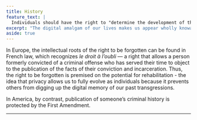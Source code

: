 ```yaml
---
title: History
feature_text: |
  Individuals should have the right to "determine the development of their life in an autonomous way, without being perpetually or periodically stigmatized as a consequence of a specific action performed in the past." - Alessandro Mantelero, Professor of Law
excerpt: "The digital amalgam of our lives makes us appear wholly knowable and therefore, condemnable."
aside: true
---
```


In Europe, the intellectual roots of the right to be forgotten can be found in French law, which recognizes _le droit à l’oubli_ — a right that allows a person formerly convicted of a criminal offense who has served their time to object to the publication of the facts of their conviction and incarceration. Thus, the right to be forgotten is premised on the potential for rehabilitation - the idea that privacy allows us to fully evolve as individuals because it prevents others from digging up the digital memory of our past transgressions.

In America, by contrast, publication of someone’s criminal history is protected by the First Amendment.

---
